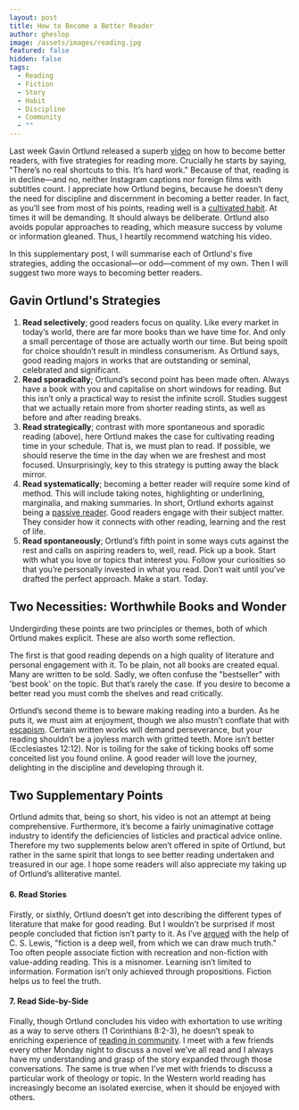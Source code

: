 ```yaml
---
layout: post
title: How to Become a Better Reader
author: gheslop
image: /assets/images/reading.jpg
featured: false
hidden: false
tags:
  - Reading
  - Fiction
  - Story
  - Habit
  - Discipline
  - Community
  - ""
---
```

Last week Gavin Ortlund released a superb [video](https://www.youtube.com/watch?v=cknkEYf1u4g&t=17s) on how to become better readers, with five strategies for reading more. Crucially he starts by saying, "There’s no real shortcuts to this. It’s hard work." Because of that, reading is in decline—and no, neither Instagram captions nor foreign films with subtitles count. I appreciate how Ortlund begins, because he doesn’t deny the need for discipline and discernment in becoming a better reader. In fact, as you’ll see from most of his points, reading well is a [cultivated habit](https://rekindle.co.za/content/2020-07-31-fridays-with-fred). At times it will be demanding. It should always be deliberate. Ortlund also avoids popular approaches to reading, which measure success by volume or information gleaned. Thus, I heartily recommend watching his video.

In this supplementary post, I will summarise each of Ortlund's five strategies, adding the occasional—or odd—comment of my own. Then I will suggest two more ways to becoming better readers.

## Gavin Ortlund's Strategies

1. **Read selectively**; good readers focus on quality. Like every market in today’s world, there are far more books than we have time for. And only a small percentage of those are actually worth our time. But being spoilt for choice shouldn’t result in mindless consumerism. As Ortlund says, good reading majors in works that are outstanding or seminal, celebrated and significant.
2. **Read sporadically**; Ortlund’s second point has been made often. Always have a book with you and capitalise on short windows for reading. But this isn’t only a practical way to resist the infinite scroll. Studies suggest that we actually retain more from shorter reading stints, as well as before and after reading breaks.
3. **Read strategically**; contrast with more spontaneous and sporadic reading (above), here Ortlund makes the case for cultivating reading time in your schedule. That is, we must plan to read. If possible, we should reserve the time in the day when we are freshest and most focused. Unsurprisingly, key to this strategy is putting away the black mirror.
4. **Read systematically**; becoming a better reader will require some kind of method. This will include taking notes, highlighting or underlining, marginalia, and making summaries. In short, Ortlund exhorts against being a [passive reader](https://rekindle.co.za/content/2023-12-06-escapism-literature). Good readers engage with their subject matter. They consider how it connects with other reading, learning and the rest of life.
5. **Read spontaneously**; Ortlund’s fifth point in some ways cuts against the rest and calls on aspiring readers to, well, read. Pick up a book. Start with what you love or topics that interest you. Follow your curiosities so that you’re personally invested in what you read. Don’t wait until you’ve drafted the perfect approach. Make a start. Today.

## Two Necessities: Worthwhile Books and Wonder

Undergirding these points are two principles or themes, both of which Ortlund makes explicit. These are also worth some reflection.

The first is that good reading depends on a high quality of literature and personal engagement with it. To be plain, not all books are created equal. Many are written to be sold. Sadly, we often confuse the "bestseller" with 'best book' on the topic. But that’s rarely the case. If you desire to become a better read you must comb the shelves and read critically.

Ortlund’s second theme is to beware making reading into a burden. As he puts it, we must aim at enjoyment, though we also mustn’t conflate that with [escapism](https://rekindle.co.za/content/2023-12-06-escapism-literature). Certain written works will demand perseverance, but your reading shouldn’t be a joyless march with gritted teeth. More isn’t better (Ecclesiastes 12:12). Nor is toiling for the sake of ticking books off some conceited list you found online. A good reader will love the journey, delighting in the discipline and developing through it.

## Two Supplementary Points

Ortlund admits that, being so short, his video is not an attempt at being comprehensive. Furthermore, it’s become a fairly unimaginative cottage industry to identify the deficiencies of listicles and practical advice online. Therefore my two supplements below aren’t offered in spite of Ortlund, but rather in the same spirit that longs to see better reading undertaken and treasured in our age. I hope some readers will also appreciate my taking up of Ortlund’s alliterative mantel.

#### 6. Read Stories

Firstly, or sixthly, Ortlund doesn’t get into describing the different types of literature that make for good reading. But I wouldn’t be surprised if most people concluded that fiction isn’t party to it. As I’ve [argued](https://rekindle.co.za/content/2022-06-09-reading-fiction) with the help of C. S. Lewis, "fiction is a deep well, from which we can draw much truth." Too often people associate fiction with recreation and non-fiction with value-adding reading. This is a misnomer. Learning isn’t limited to information. Formation isn’t only achieved through propositions. Fiction helps us to feel the truth.

#### 7. Read Side-by-Side

Finally, though Ortlund concludes his video with exhortation to use writing as a way to serve others (1 Corinthians 8:2-3), he doesn’t speak to enriching experience of [reading in community](https://rekindle.co.za/content/2021-10-14-the-power-of-story-to-form-community-reading-together). I meet with a few friends every other Monday night to discuss a novel we’ve all read and I always have my understanding and grasp of the story expanded through those conversations. The same is true when I’ve met with friends to discuss a particular work of theology or topic. In the Western world reading has increasingly become an isolated exercise, when it should be enjoyed with others.